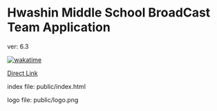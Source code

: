 # Hwashin Middle School BroadCast Team Application

ver: 6.3

[![wakatime](https://wakatime.com/badge/github/obtuse-triangle/hwashinMiddleSchoolBroadCastTeamApplication.svg)](https://wakatime.com/badge/github/obtuse-triangle/hwashinMiddleSchoolBroadCastTeamApplication)

[Direct Link](https://hbroadcast.obtuse.kr)

index file: public/index.html

logo file: public/logo.png
